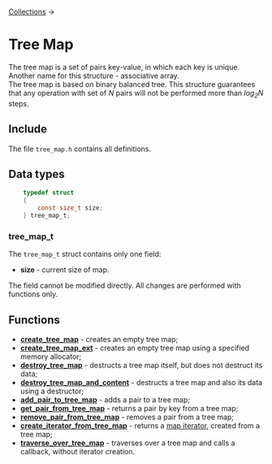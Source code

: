 [Collections](../collections.md) &rarr;

# Tree Map

The tree map is a set of pairs key-value, in which each key is unique. Another name for this structure - associative array.\
The tree map is based on binary balanced tree. This structure guarantees that any operation with set of _N_ pairs will not be performed more than _log<sub>2</sub>N_ steps.

## Include

The file `tree_map.h` contains all definitions.

## Data types

```c
    typedef struct
    {
        const size_t size;
    } tree_map_t;
```

### tree_map_t

The `tree_map_t` struct contains only one field:

* **size** - current size of map.

The field cannot be modified directly. All changes are performed with functions only.

## Functions

* **[create_tree_map](create_tree_map.md)** - creates an empty tree map;
* **[create_tree_map_ext](create_tree_map_ext.md)** - creates an empty tree map using a specified memory allocator;
* **[destroy_tree_map](destroy_tree_map.md)** - destructs a tree map itself, but does not destruct its data;
* **[destroy_tree_map_and_content](destroy_tree_map_and_content.md)** - destructs a tree map and also its data using a destructor;
* **[add_pair_to_tree_map](add_pair_to_tree_map.md)** - adds a pair to a tree map;
* **[get_pair_from_tree_map](get_pair_from_tree_map.md)** - returns a pair by key from a tree map;
* **[remove_pair_from_tree_map](remove_pair_from_tree_map.md)** - removes a pair from a tree map;
* **[create_iterator_from_tree_map](create_iterator_from_tree_map.md)** - returns a [map iterator](../map/map_iterator.md), created from a tree map;
* **[traverse_over_tree_map](traverse_over_tree_map.md)** - traverses over a tree map and calls a callback, without iterator creation.
